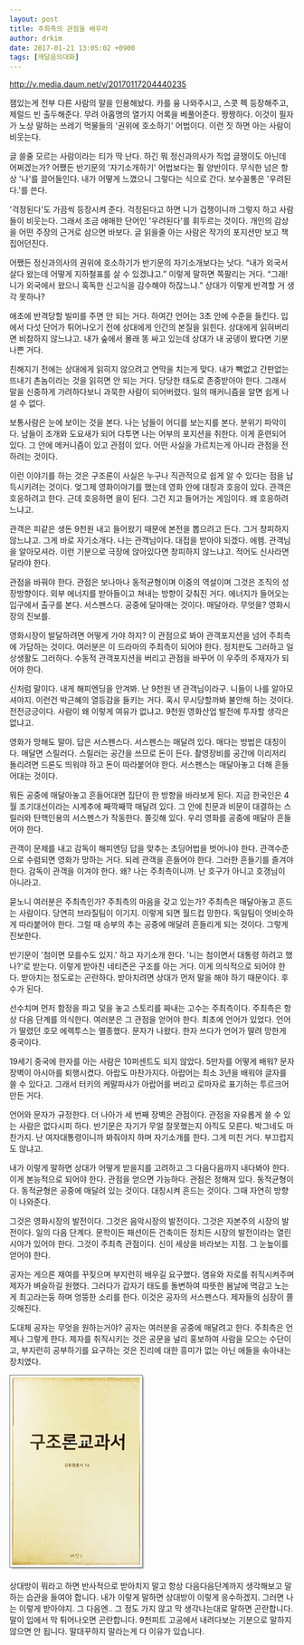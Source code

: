 ```yaml
---
layout: post
title: 주최측의 관점을 배우라
author: drkim
date: 2017-01-21 13:05:02 +0900
tags: [깨달음의대화]
---
```

http://v.media.daum.net/v/20170117204440235 

  


잼있는게 전부 다른 사람의 말을 인용해놨다. 카를 융 나와주시고, 스콧 펙 등장해주고, 제럴드 빈 출두해준다. 무려 아홉명의 열가지 어록을 베풀어준다. 짱짱하다. 이것이 필자가 노상 말하는 쓰레기 먹물들의 '권위에 호소하기' 어법이다. 이런 짓 하면 아는 사람이 비웃는다. 

  


글 쓸줄 모르는 사람이라는 티가 딱 난다. 하긴 뭐 정신과의사가 직업 글쟁이도 아닌데 어쩌겠는가? 어쨌든 반기문의 '자기소개하기' 어법보다는 훨 양반이다. 무식한 넘은 항상 '나'를 끌어들인다. 내가 어떻게 느꼈으니 그렇다는 식으로 간다. 보수꼴통은 '우려된다.'를 쓴다. 

  


'걱정된다'도 가끔씩 등장시켜 준다. 걱정된다고 하면 니가 겁쟁이니까 그렇지 하고 사람들이 비웃는다. 그래서 조금 애매한 단어인 '우려된다'를 휘두르는 것이다. 개인의 감상을 어떤 주장의 근거로 삼으면 바보다. 글 읽을줄 아는 사람은 작가의 포지션만 보고 책 집어던진다. 

  


어쨌든 정신과의사의 권위에 호소하기가 반기문의 자기소개보다는 낫다. “내가 외국서 살다 왔는데 어떻게 지하철표를 살 수 있겠냐고.” 이렇게 말하면 쪽팔리는 거다. “그래! 니가 외국에서 왔으니 혹독한 신고식을 감수해야 하잖느냐.” 상대가 이렇게 반격할 거 생각 못하나? 

  


애초에 반격당할 빌미를 주면 안 되는 거다. 하여간 언어는 3초 안에 수준을 들킨다. 입에서 다섯 단어가 튀어나오기 전에 상대에게 인간의 본질을 읽힌다. 상대에게 읽혀버리면 비참하지 않느냐고. 내가 숲에서 몰래 똥 싸고 있는데 상대가 내 궁뎅이 봤다면 기분나쁜 거다. 

  


친해지기 전에는 상대에게 읽히지 않으려고 연막을 치는게 맞다. 내가 빽없고 간판없는 뜨내기 촌놈이라는 것을 읽히면 안 되는 거다. 당당한 태도로 존중받아야 한다. 그래서 말을 신중하게 가려하다보니 과묵한 사람이 되어버렸다. 일의 매커니즘을 알면 쉽게 나설 수 없다. 

  


보통사람은 눈에 보이는 것을 본다. 나는 남들이 어디를 보는지를 본다. 분위기 파악이다. 남들이 조개와 도요새가 되어 다투면 나는 어부의 포지션을 취한다. 이게 훈련되어 있다. 그 안에 메커니즘이 있고 관점이 있다. 어떤 사실을 가르치는게 아니라 관점을 전하려는 것이다. 

  


이런 이야기를 하는 것은 구조론이 사실은 누구나 직관적으로 쉽게 알 수 있다는 점을 납득시키려는 것이다. 엊그제 영화이야기를 했는데 영화 안에 대칭과 호응이 있다. 관객은 호응하려고 한다. 근데 호응하면 을이 된다. 그건 지고 들어가는 게임이다. 왜 호응하려느냐고. 

  


관객은 피같은 생돈 9천원 내고 들어왔기 때문에 본전을 뽑으려고 든다. 그거 창피하지 않느냐고. 그게 바로 자기소개다. 나는 관객님이다. 대접을 받아야 되겠다. 에헴. 관객님을 알아모셔라. 이런 기분으로 극장에 앉아있다면 창피하지 않느냐고. 적어도 신사라면 달라야 한다. 

  


관점을 바꿔야 한다. 관점은 보나마나 동적균형이며 이중의 역설이며 그것은 조직의 성장방향이다. 외부 에너지를 받아들이고 쳐내는 방향이 갖춰진 거다. 에너지가 들어오는 입구에서 출구를 본다. 서스펜스다. 공중에 달아매는 것이다. 매달아라. 무엇을? 영화시장의 진보를. 

  


영화시장이 발달하려면 어떻게 가야 하지? 이 관점으로 봐야 관객포지션을 넘어 주최측에 가담하는 것이다. 여러분은 이 드라마의 주최측이 되어야 한다. 정치판도 그러하고 일상생활도 그러하다. 수동적 관객포지션을 버리고 관점을 바꾸어 이 우주의 주재자가 되어야 한다. 

  


신처럼 말이다. 내게 해피엔딩을 안겨봐. 난 9천원 낸 관객님이라구. 니들이 나를 알아모셔야지. 이런건 박근혜의 열등감을 들키는 거다. 혹시 무시당할까봐 불안해 하는 것이다. 전전긍긍이다. 사람이 왜 이렇게 여유가 없냐고. 9천원 영화산업 발전에 투자할 생각은 없냐고. 

  


영화가 망해도 말야. 답은 서스펜스다. 서스펜스는 매달려 있다. 매다는 방법은 대칭이다. 매달면 스릴러다. 스릴러는 공간을 쓰므로 돈이 든다. 촬영장비를 공간에 이리저리 돌리려면 드론도 띄워야 하고 돈이 따라붙어야 한다. 서스펜스는 매달아놓고 더해 흔들어대는 것이다. 

  


뭐든 공중에 매달아놓고 흔들어대면 집단이 한 방향을 바라보게 된다. 지금 한국인은 4월 조기대선이라는 시계추에 째깍째깍 매달려 있다. 그 안에 친문과 비문이 대결하는 스릴러와 탄핵인용의 서스펜스가 작동한다. 쫄깃해 있다. 우리 영화를 공중에 매달아 흔들어야 한다. 

  


관객이 문제를 내고 감독이 해피엔딩 답을 맞추는 초딩어법을 벗어나야 한다. 관객수준으로 수렴되면 영화가 망하는 거다. 되레 관객을 흔들어야 한다. 그러한 흔들기를 즐겨야 한다. 감독이 관객을 이겨야 한다. 왜? 나는 주최측이니까. 난 호구가 아니고 호갱님이 아니라고. 

  


묻노니 여러분은 주최측인가? 주최측의 마음을 갖고 있는가? 주최측은 매달아놓고 흔드는 사람이다. 당연히 브라질팀이 이기지. 이렇게 되면 월드컵 망한다. 독일팀이 엇비슷하게 따라붙어야 한다. 그럴 때 승부의 추는 공중에 매달려 흔들리게 되는 것이다. 그렇게 진보한다. 

  


반기문이 '첨이면 모를수도 있지.' 하고 자기소개 한다. '니는 첨이면서 대통령 하려고 했나?'로 받는다. 이렇게 받아친 네티즌은 구조를 아는 거다. 이게 의식적으로 되어야 한다. 받아치는 정도로는 곤란하다. 받아치려면 상대가 먼저 말을 해야 하기 때문이다. 후수가 된다. 

  


선수치며 먼저 함정을 파고 덫을 놓고 스토리를 짜내는 고수는 주최측이다. 주최측은 항상 다음 단계를 의식한다. 여러분은 그 관점을 얻어야 한다. 최초에 언어가 있었다. 언어가 딸렸던 호모 에렉투스는 멸종했다. 문자가 나왔다. 한자 쓰다가 언어가 딸려 망한게 중국이다. 

  


19세기 중국에 한자를 아는 사람은 10퍼센트도 되지 않았다. 5만자를 어떻게 배워? 문자장벽이 아시아를 퇴행시켰다. 아랍도 마찬가지다. 아랍어는 최소 3년을 배워야 글자를 쓸 수 있다고. 그래서 터키의 케말파샤가 아랍어를 버리고 로마자로 표기하는 투르크어 만든 거다. 

  


언어와 문자가 규정한다. 더 나아가 세 번째 장벽은 관점이다. 관점을 자유롭게 쓸 수 있는 사람은 없다시피 하다. 반기문은 자기가 무얼 잘못했는지 아직도 모른다. 박그네도 마찬가지. 난 여자대통령이니까 봐줘야지 하며 자기소개를 한다. 그게 미친 거다. 부끄럽지도 않냐고. 

  


내가 이렇게 말하면 상대가 어떻게 받을지를 고려하고 그 다음다음까지 내다봐야 한다. 이게 본능적으로 되어야 한다. 관점을 얻으면 가능하다. 관점은 정해져 있다. 동적균형이다. 동적균형은 공중에 매달려 있는 것이다. 대칭시켜 흔드는 것이다. 그때 자연히 방향이 나와준다. 

  


그것은 영화시장의 발전이다. 그것은 음악시장의 발전이다. 그것은 자본주의 시장의 발전이다. 일의 다음 단계다. 문학이든 패션이든 건축이든 정치든 시장의 발전이라는 열린시야가 있어야 한다. 그것이 주최측 관점이다. 신이 세상을 바라보는 지점. 그 눈높이를 얻어야 한다. 

  


공자는 게으른 재여를 꾸짖으며 부지런히 배우길 요구했다. 염유와 자로를 취직시켜주며 제자가 벼슬하길 원했다. 그러다가 갑자기 태도를 돌변하여 따뜻한 봄날에 멱감고 노는게 최고라는둥 하며 엉뚱한 소리를 한다. 이것은 공자의 서스펜스다. 제자들의 심장이 쫄깃해진다. 

  


도대체 공자는 무엇을 원하는거야? 공자는 여러분을 공중에 매달려고 한다. 주최측은 언제나 그렇게 한다. 제자를 취직시키는 것은 공문을 널리 홍보하여 사람을 모으는 수단이고, 부지런히 공부하기를 요구하는 것은 진리에 대한 흥미가 없는 아닌 애들을 솎아내는 장치였다. 

  


  



 
![](/files/attach/images/198/931/801/20170108_234810.jpg) 

  


상대방이 뭐라고 하면 반사적으로 받아치지 말고 항상 다음다음단계까지 생각해보고 말하는 습관을 들여야 합니다. 내가 이렇게 말하면 상대방이 이렇게 응수하겠지. 그러면 나는 이렇게 받아야지. 그 다음엔.. 그 정도 가지 않고 막 생각나는대로 말하면 곤란합니다. 말이 입에서 막 튀어나오면 곤란합니다. 9천피트 고공에서 내려다보는 기분으로 말하지 않으면 안 됩니다. 말대꾸하지 말라는게 다 이유가 있습니다.